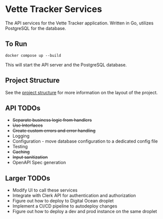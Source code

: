 # Vette Tracker Services

The API services for the Vette Tracker application. Written in Go, utilizes PostgreSQL for the database.

## To Run

`docker compose up --build`

This will start the API server and the PostgreSQL database.

## Project Structure

See the [project structure](docs/structure.md) for more information on the layout of the project.

## API TODOs

- ~~Separate business logic from handlers~~
- ~~Use Interfaces~~
- ~~Create custom errors and error handling~~
- Logging
- Configuration - move database configuration to a dedicated config file
- Testing
- ~~Caching~~
- ~~Input sanitization~~
- OpenAPI Spec generation

## Larger TODOs

- Modify UI to call these services
- Integrate with Clerk API for authentication and authorization
- Figure out how to deploy to Digital Ocean droplet
- Implement a CI/CD pipeline to autodeploy changes
- Figure out how to deploy a dev and prod instance on the same droplet
